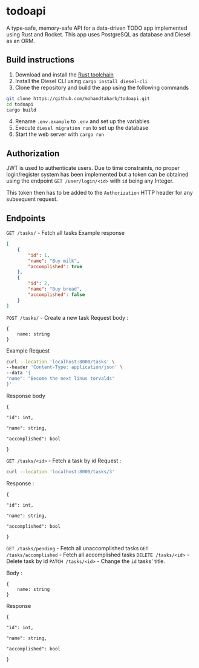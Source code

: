 # todoapi

A type-safe, memory-safe API for a data-driven TODO app implemented using Rust and Rocket. This app uses PostgreSQL as database and Diesel as an ORM.

## Build instructions
1. Download and install the [Rust toolchain](https://www.rust-lang.org/tools/install)
2. Install the Diesel CLI using `cargo install diesel-cli`
3. Clone the repository and build the app using the following commands
```sh
git clone https://github.com/mohandtaharb/todoapi.git
cd todoapi
cargo build
```
4. Rename `.env.example` to `.env` and set up the variables
5. Execute `diesel migration run` to set up the database
6. Start the web server with `cargo run`

## Authorization
JWT is used to authenticate users. Due to time constraints, no proper login/register system has been implemented but a token can be obtained using the endpoint
```GET /user/login/<id>``` with `id` being any Integer.

This token then has to be added to the `Authorization` HTTP header for any subsequent request.

## Endpoints
`GET /tasks/` - Fetch all tasks
Example response
```json
[
	{
		"id": 1,
		"name": "Buy milk",
		"accomplished": true
	},
	{
		"id": 2,
		"name": "Buy bread",
		"accomplished": false
	}
]
```

`POST /tasks/` - Create a new task
Request body : 
```
{
	name: string
}
```
Example Request
```sh
curl --location 'localhost:8000/tasks' \
--header 'Content-Type: application/json' \
--data '{
"name": "Become the next linus torvalds"
}'
```
Response body 
```
{

"id": int,

"name": string,

"accomplished": bool

}
```

`GET /tasks/<id>` - Fetch a task by id
Request : 
```sh
curl --location 'localhost:8000/tasks/3'
```

Response : 

```
{

"id": int,

"name": string,

"accomplished": bool

}
```

`GET /tasks/pending`  - Fetch all unaccomplished tasks
`GET /tasks/accomplished`  - Fetch all accomplished tasks
`DELETE /tasks/<id>`  - Delete task by id
`PATCH /tasks/<id>` - Change the `id` tasks' title.

Body :
```
{
	name: string
}
```
Response
```
{

"id": int,

"name": string,

"accomplished": bool

}
```